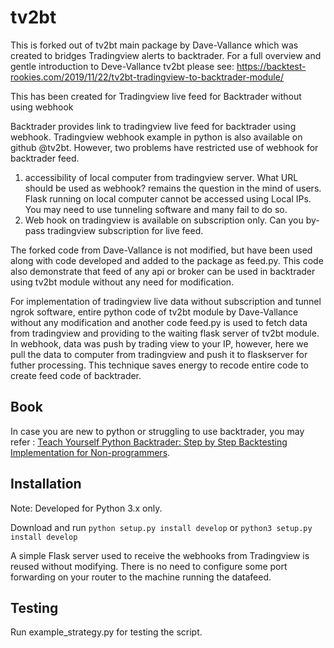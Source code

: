 # tv2bt

This is forked out of tv2bt main package by Dave-Vallance which was created to bridges Tradingview alerts to backtrader. For a full overview and gentle introduction to Deve-Vallance tv2bt please see: https://backtest-rookies.com/2019/11/22/tv2bt-tradingview-to-backtrader-module/

This has been created for Tradingview live feed for Backtrader without using webhook

Backtrader provides link to tradingview live feed for backtrader using webhook. Tradingview webhook example in python is also available on github @tv2bt. However, two problems have restricted use of webhook for backtrader feed.
1. accessibility of local computer from tradingview server. What URL should be used as webhook? remains the question in the mind of users. Flask running on local computer cannot be accessed using Local IPs. You may need to use tunneling software and many fail to do so.
2. Web hook on tradingview is available on subscription only. Can you by-pass tradingview subscription for live feed.

The forked code from Dave-Vallance is not modified, but have been used along with code developed and added to the package as feed.py. This code also demonstrate that feed of any api or broker can be used in backtrader using tv2bt module without any need for modification.

For implementation of tradingview live data without subscription and tunnel ngrok software, entire python code of tv2bt module by Dave-Vallance without any modification and another code feed.py is used to fetch data from tradingview and providing to the waiting flask server of tv2bt module.
In webhook, data was push by trading view to your IP, however, here we pull the data to computer from tradingview and push it to flaskserver for futher processing. This technique saves energy to recode entire code to create feed code of backtrader.

## Book
In case you are new to python or struggling to use backtrader, you may refer : [Teach Yourself Python Backtrader: Step by Step Backtesting Implementation for Non-programmers](https://www.amazon.com/Teach-Yourself-Python-Backtrader-non-programmers/dp/B09RFYCJ3P).

## Installation
Note: Developed for Python 3.x only.

Download and run `python setup.py install develop` or `python3 setup.py install develop`

A simple Flask server used to receive the webhooks from Tradingview is reused without modifying. There is no need to configure some port forwarding on your router to the machine running the datafeed. 

## Testing  
Run example_strategy.py for testing the script. 
